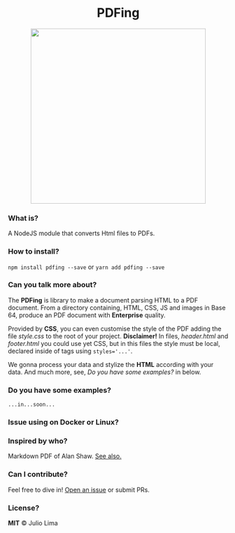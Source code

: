 <h1 align="center">PDFing</h1>

<p align="center">
  <a href="#">
    <img src="https://user-images.githubusercontent.com/17098382/98701644-4401e080-2358-11eb-9c4d-9254350d1f7c.png" align="center" width="400px"  margin="200px"/>
    </a>
</p>

<h3 align="left">What is?</h3>
A NodeJS module that converts Html files to PDFs.

<h3 align="left">How to install?</h3>
<div>
  <span><code>npm install pdfing --save</code> or <code>yarn add pdfing --save</code></span>
<div>

<h3 align="left">Can you talk more about?</h3>
<div>
  <p align="left">
    The <strong>PDFing</strong> is library to make a document parsing HTML to a PDF document. From a directory containing, HTML, CSS, JS and images in Base 64,     produce an PDF document with <strong>Enterprise</strong> quality.
  </p>
  <p align="left">
    Provided by <strong>CSS</strong>, you can even customise the style of the PDF adding the file <i>style.css</i> to the root of your project. <strong>Disclaimer!</strong>  In files, <i>header.html</i> and <i>footer.html</i> you could use yet CSS, but in this files the style must be local, declared inside of tags using <code>styles='...'</code>. 
  </p>
  <p align="left">
    We gonna process your data and stylize the <strong>HTML</strong> according with your data. And much more, see, <i>Do you have some examples?</i> in below.
  </p>
</div>

<h3 align="left">Do you have some examples?</h3>
<code>...in...soon...</code>

<h3 align="left">Issue using on Docker or Linux?</h3>
<div>
  
</div>

<h3 align="left">Inspired by who?</h3>
<div>
  <span>Markdown PDF of Alan Shaw. <a href="https://github.com/alanshaw/markdown-pdf">See also.</a></span>
</div>

<h3 align="left">Can I contribute?</h3>
<div>
  <span>Feel free to dive in! <a href="https://github.com/juloko/pdfing/issues/new">Open an issue</a> or submit PRs.</span>
</div>

<h3 align="left">License?</h3>
<div>
  <span><strong>MIT</strong> © Julio Lima</span>
</div>

